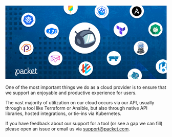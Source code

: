 
<!--<meta>
{
    "title":"Cloud Integration Tools - Packet Developer Docs",
    "tag":["api", "integrations"]
}
</meta>-->

![Integrations Banner](/images/integrations/integrations-banner.png)

One of the most important things we do as a cloud provider is to ensure that we support an enjoyable and productive experience for users. 

The vast majority of utilization on our cloud occurs via our API, usually through a tool like Terraform or Ansible, but also through native API libraries, hosted integrations, or tie-ins via Kubernetes. 

If you have feedback about our support for a tool (or see a gap we can fill) please open an issue or email us via [support@packet.com](mailto:support@packet.com).
